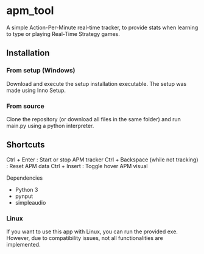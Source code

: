# apm_tool
A simple Action-Per-Minute real-time tracker, to provide stats when learning to type or playing Real-Time Strategy games.

## Installation

### From setup (Windows)
Download and execute the setup installation executable. The setup was made using Inno Setup.

### From source
Clone the repository (or download all files in the same folder) and run main.py using a python interpreter.

## Shortcuts
Ctrl + Enter : Start or stop APM tracker
Ctrl + Backspace (while not tracking) : Reset APM data
Ctrl + Insert : Toggle hover APM visual


Dependencies
* Python 3
* pynput
* simpleaudio

### Linux
If you want to use this app with Linux, you can run the provided exe. However, due to compatibility issues, not all functionalities are implemented.
